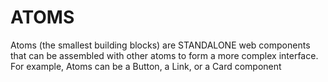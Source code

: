 # ATOMS

Atoms (the smallest building blocks) are STANDALONE web components that can be assembled with other atoms to form a more complex interface. For example, Atoms can be a Button, a Link, or a Card component